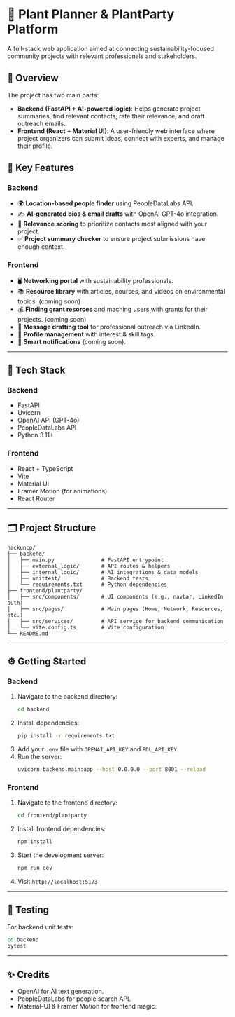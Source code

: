 
# 🌱 Plant Planner & PlantParty Platform

A full-stack web application aimed at connecting sustainability-focused community projects with relevant professionals and stakeholders. 

## 🚀 Overview

The project has two main parts:

- **Backend (FastAPI + AI-powered logic)**: Helps generate project summaries, find relevant contacts, rate their relevance, and draft outreach emails.
- **Frontend (React + Material UI)**: A user-friendly web interface where project organizers can submit ideas, connect with experts, and manage their profile.

## 🎯 Key Features

### Backend
- 🌍 **Location-based people finder** using PeopleDataLabs API.
- ✍️ **AI-generated bios & email drafts** with OpenAI GPT-4o integration.
- 🧠 **Relevance scoring** to prioritize contacts most aligned with your project.
- ✅ **Project summary checker** to ensure project submissions have enough context.

### Frontend
- 🖥️ **Networking portal** with sustainability professionals.
- 📚 **Resource library** with articles, courses, and videos on environmental topics. (coming soon)
- 💰 **Finding grant resorces** and maching users with grants for their projects. (coming soon)
- 📨 **Message drafting tool** for professional outreach via LinkedIn.
- 🧩 **Profile management** with interest & skill tags.
- 🔔 **Smart notifications** (coming soon).

---

## 🧩 Tech Stack

### Backend
- FastAPI
- Uvicorn
- OpenAI API (GPT-4o)
- PeopleDataLabs API
- Python 3.11+

### Frontend
- React + TypeScript
- Vite
- Material UI
- Framer Motion (for animations)
- React Router

---

## 🗂️ Project Structure

```
hackuncp/
├── backend/
│   ├── main.py               # FastAPI entrypoint
│   ├── external_logic/       # API routes & helpers
│   ├── internal_logic/       # AI integrations & data models
│   ├── unittest/             # Backend tests
│   └── requirements.txt      # Python dependencies
├── frontend/plantparty/
│   ├── src/components/       # UI components (e.g., navbar, LinkedIn auth)
│   ├── src/pages/            # Main pages (Home, Network, Resources, etc.)
│   ├── src/services/         # API service for backend communication
│   └── vite.config.ts        # Vite configuration
└── README.md
```

---

## ⚙️ Getting Started

### Backend

1. Navigate to the backend directory:
   ```bash
   cd backend
   ```
2. Install dependencies:
   ```bash
   pip install -r requirements.txt
   ```
3. Add your `.env` file with `OPENAI_API_KEY` and `PDL_API_KEY`.
4. Run the server:
   ```bash
   uvicorn backend.main:app --host 0.0.0.0 --port 8001 --reload
   ```

### Frontend

1. Navigate to the frontend directory:
   ```bash
   cd frontend/plantparty
   ```
2. Install frontend dependencies:
   ```bash
   npm install
   ```
3. Start the development server:
   ```bash
   npm run dev
   ```
4. Visit `http://localhost:5173`

---

## 🧪 Testing

For backend unit tests:
```bash
cd backend
pytest
```


---

## ✨ Credits
- OpenAI for AI text generation.
- PeopleDataLabs for people search API.
- Material-UI & Framer Motion for frontend magic.
